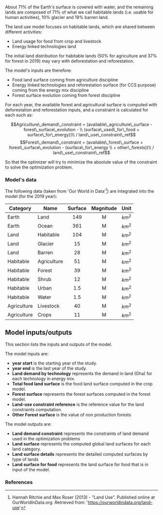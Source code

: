 About 71% of the Earth's surface is covered with water, and the remaining lands are composed of 71% of what we call habitable lands (i.e. usable for human activities), 10% glacier and 19% barren land.

The land use model focuses on habitable lands, which are shared between different activities:

* Land usage for food from crop and livestock
* Energy linked technologies land

The initial land distribution for habitable lands (50% for agriculture and 37% for forest in 2019) may vary with deforestation and reforestation.

The model's inputs are therefore:

* Food land surface coming from agriculture discipline
* Energy linked technologies and reforestation surface (for CCS purpose) coming from the energy mix discipline
* Forest surface evolution coming from forest discipline

For each year, the available forest and agricultural surface is computed with deforestation and reforestation inputs, and a constraint is calculated for each such as:

$$Agriculture\_demand\_constraint = (available\_agriculture\_surface - forest\_surface\_evolution - \\ (surface\_used\_for\_food + surface\_for\_energy))\\ / land\_use\_constraint\_ref$$
$$Forest\_demand\_constraint = (available\_forest\_surface + forest\_surface\_evolution - (surface\_for\_energy \\ + other\_forests))\\ / land\_use\_constraint\_ref$$

So that the optimizer will try to minimize the absolute value of the constraint to solve the optimization problem.

### Model's data

The following data (taken from 'Our World in Data'[^1]) are integrated into the model (for the 2019 year):

|Category|Name|Surface|Magnitude|Unit|
| ------ | -- |:-----:|:-------:|:--:|
|Earth|Land|149|M|$km^2$|
|Earth|Ocean|361|M|$km^2$|
|Land|Habitable|104|M|$km^2$|
|Land|Glacier|15|M|$km^2$|
|Land|Barren|28|M|$km^2$|
|Habitable|Agriculture|51|M|$km^2$|
|Habitable|Forest|39|M|$km^2$|
|Habitable|Shrub|12|M|$km^2$|
|Habitable|Urban|1.5|M|$km^2$|
|Habitable|Water|1.5|M|$km^2$|
|Agriculture|Livestock|40|M|$km^2$|
|Agriculture|Crops|11|M|$km^2$|

## Model inputs/outputs
This section lists the inputs and outputs of the model.

The model inputs are:
* **year start** is the starting year of the study.
* **year end** is the last year of the study.
* **Land demand by technology** represents the demand in land (Gha) for each technology in energy mix.
* **Total food land surface** is the food land surface computed in the crop model.
* **Forest surface** represents the forest surfaces computed in the forest model.
* **Land-use constraint reference** is the reference value for the land constraints computation.
* **Other Forest surface** is the value of non production forests

The model outputs are:
* **Land demand constraint** represents the constraints of land demand used in the optimization problems
* **Land surface** represents the computed global land surfaces for each land category.
* **Land surface details** represents the detailed computed surfaces by type of lands
* **Land surface for food** represents the land surface for food that is in input of the model.


### References 

[^1]: Hannah Ritchie and Max Roser (2013) - "Land Use". Published online at OurWorldInData.org. Retrieved from: 'https://ourworldindata.org/land-use'